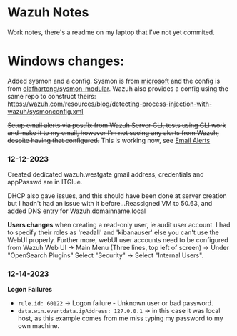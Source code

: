 # Wazuh Notes

Work notes, there's a readme on my laptop that I've not yet commited. 

# Windows changes: 

Added sysmon and a config. Sysmon is from [microsoft](https://learn.microsoft.com/en-us/sysinternals/downloads/sysmon) and the config is from [olafhartong/sysmon-modular](https://github.com/olafhartong/sysmon-modular). Wazuh also provides a config using the same repo to construct theirs: https://wazuh.com/resources/blog/detecting-process-injection-with-wazuh/sysmonconfig.xml

~~Setup email alerts via postfix from Wazuh Server CLI, tests using CLI work and make it to my email, however I'm not seeing any alerts from Wazuh, despite having that configured.~~ This is working now, see [Email Alerts](./Email_Alerts.md)

### 12-12-2023

Created dedicated wazuh.westgate gmail address, credentials and appPasswd are in ITGlue. 

DHCP also gave issues, and this should have been done at server creation but I hadn't had an issue with it before...Reassigned VM to 50.63, and added DNS entry for Wazuh.domainname.local

**Users changes** when creating a read-only user, ie audit user account. I had to specify their roles as 'readall' and 'kibanauser' else you can't use the WebUI properly. Further more, webUI user accounts need to be configured from Wazuh Web UI -> Main Menu (Three lines, top left of screen) -> Under "OpenSearch Plugins" Select "Security" -> Select "Internal Users". 

### 12-14-2023

**Logon Failures**  
- `rule.id: 60122` -> Logon failure - Unknown user or bad password.  
- `data.win.eventdata.ipAddress: 127.0.0.1` -> in this case it was local host, as this example comes from me miss typing my password to my own machine.  



